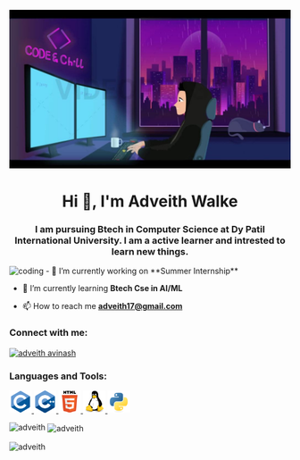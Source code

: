 ![logo](https://github.com/adveith/adveith/blob/main/chill-coding-programming-lo-fi-animation-stock-animation-21874-1024x576.jpg)
<h1 align="center">Hi 👋, I'm Adveith Walke</h1>
<h3 align="center">I am pursuing Btech in Computer Science at Dy Patil International University. I am a  active learner and intrested to learn new things.</h3>
<img aling=  "right"alt="coding"width="400"src="https://user-images.githubusercontent.com/55389276/140866485-8fb1c876-9a8f-4d6a-98dc-08c4981eaf70.gif">
- 🔭 I’m currently working on **Summer Internship**

- 🌱 I’m currently learning **Btech Cse in AI/ML**

- 📫 How to reach me **adveith17@gmail.com**

<h3 align="left">Connect with me:</h3>
<p align="left">
<a href="https://linkedin.com/in/adveith avinash" target="blank"><img align="center" src="https://raw.githubusercontent.com/rahuldkjain/github-profile-readme-generator/master/src/images/icons/Social/linked-in-alt.svg" alt="adveith avinash" height="30" width="40" /></a>
</p>

<h3 align="left">Languages and Tools:</h3>
<p align="left"> <a href="https://www.cprogramming.com/" target="_blank" rel="noreferrer"> <img src="https://raw.githubusercontent.com/devicons/devicon/master/icons/c/c-original.svg" alt="c" width="40" height="40"/> </a> <a href="https://www.w3schools.com/cpp/" target="_blank" rel="noreferrer"> <img src="https://raw.githubusercontent.com/devicons/devicon/master/icons/cplusplus/cplusplus-original.svg" alt="cplusplus" width="40" height="40"/> </a> <a href="https://www.w3.org/html/" target="_blank" rel="noreferrer"> <img src="https://raw.githubusercontent.com/devicons/devicon/master/icons/html5/html5-original-wordmark.svg" alt="html5" width="40" height="40"/> </a> <a href="https://www.linux.org/" target="_blank" rel="noreferrer"> <img src="https://raw.githubusercontent.com/devicons/devicon/master/icons/linux/linux-original.svg" alt="linux" width="40" height="40"/> </a> <a href="https://www.python.org" target="_blank" rel="noreferrer"> <img src="https://raw.githubusercontent.com/devicons/devicon/master/icons/python/python-original.svg" alt="python" width="40" height="40"/> </a> </p>

<p><img align="left" src="https://github-readme-stats.vercel.app/api/top-langs?username=adveith&show_icons=true&locale=en&layout=compact" alt="adveith" /></p>

<p>&nbsp;<img align="center" src="https://github-readme-stats.vercel.app/api?username=adveith&show_icons=true&locale=en" alt="adveith" /></p>

<p><img align="center" src="https://github-readme-streak-stats.herokuapp.com/?user=adveith&" alt="adveith" /></p>

